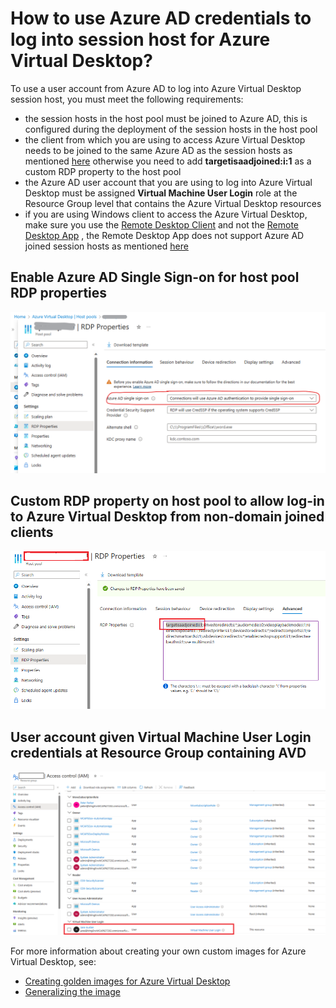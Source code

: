 # How to use Azure AD credentials to log into session host for Azure Virtual Desktop?

To use a user account from Azure AD to log into Azure Virtual Desktop session host, you must meet the following requirements:
 - the session hosts in the host pool must be joined to Azure AD, this is configured during the deployment of the session hosts in the host pool
 - the client from which you are using to access Azure Virtual Desktop needs to be joined to the same Azure AD as the session hosts as mentioned [here](https://learn.microsoft.com/en-gb/azure/virtual-desktop/azure-ad-joined-session-hosts#connect-using-the-windows-desktop-client) otherwise you need to add **targetisaadjoined:i:1** as a custom RDP property to the host pool
 - the Azure AD user account that you are using to log into Azure Virtual Desktop must be assigned **Virtual Machine User Login** role at the Resource Group level that contains the Azure Virtual Desktop resources
 - if you are using Windows client to access the Azure Virtual Desktop, make sure you use the [Remote Desktop Client](https://learn.microsoft.com/en-gb/azure/virtual-desktop/users/connect-windows?tabs=subscribe) and not the [Remote Desktop App](https://learn.microsoft.com/en-gb/azure/virtual-desktop/users/connect-microsoft-store) , the Remote Desktop App does not support Azure AD joined session hosts as mentioned [here](https://learn.microsoft.com/en-gb/azure/virtual-desktop/azure-ad-joined-session-hosts#known-limitations)

## Enable Azure AD Single Sign-on for host pool RDP properties
![avdrdpssoproperty](https://github.com/chianw/chianw/raw/main/avdrdpssoproperty.png)

## Custom RDP property on host pool to allow log-in to Azure Virtual Desktop from non-domain joined clients
![avdcustomrdpl](https://github.com/chianw/chianw/raw/main/avdhostpoolrdpproperties.png)

## User account given **Virtual Machine User Login** credentials at Resource Group containing AVD
![advvirtualmachinelogin](https://github.com/chianw/chianw/raw/main/advvirtualmachinelogin.png)

For more information about creating your own custom images for Azure Virtual Desktop, see:
- [Creating golden images for Azure Virtual Desktop](https://learn.microsoft.com/en-us/azure/virtual-desktop/set-up-golden-image)
- [Generalizing the image](https://learn.microsoft.com/en-us/azure/virtual-machines/generalize)
